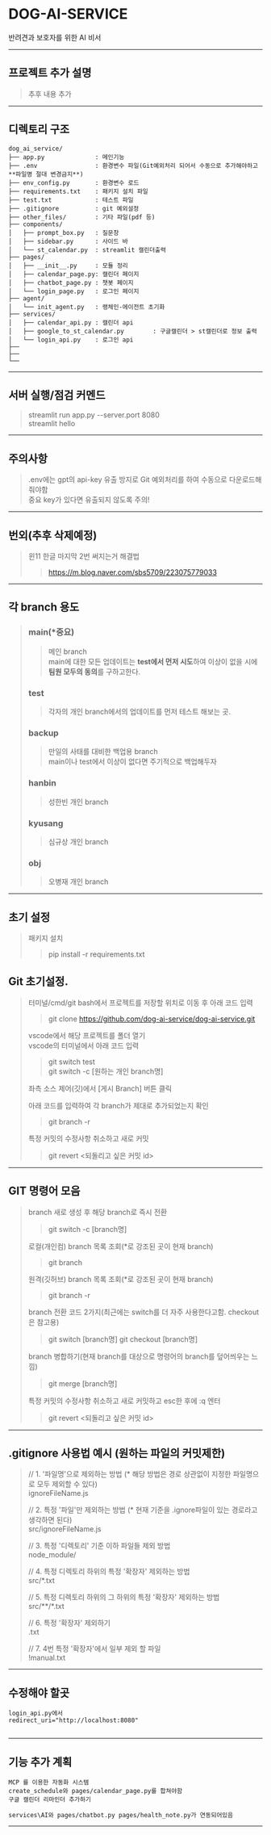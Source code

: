 # DOG-AI-SERVICE
반려견과 보호자를 위한 AI 비서

---

## 프로젝트 추가 설명
> 추후 내용 추가

---

## 디렉토리 구조

```
dog_ai_service/
├── app.py              : 메인기능
├── .env                : 환경변수 파일(Git예외처리 되어서 수동으로 추가해야하고 **파일명 절대 변경금지**)
├── env_config.py       : 환경변수 로드
├── requirements.txt    : 패키지 설치 파일
├── test.txt            : 테스트 파일
├── .gitignore          : git 예외설정
├── other_files/        : 기타 파일(pdf 등)
├── components/
│   ├── prompt_box.py   : 질문창
│   ├── sidebar.py      : 사이드 바 
│   └── st_calendar.py  : streamlit 캘린더출력
├── pages/
│   ├── __init__.py     : 모듈 정리
│   ├── calendar_page.py: 캘린더 페이지
│   ├── chatbot_page.py : 챗봇 페이지
│   └── login_page.py   : 로그인 페이지
├── agent/
│   └── init_agent.py   : 랭체인-에이전트 초기화
├── services/
│   ├── calendar_api.py : 캘린더 api
│   ├── google_to_st_calendar.py        : 구글캘린더 > st캘린더로 정보 출력
│   └── login_api.py    : 로그인 api
├──
├──
└──

```

---

## 서버 실행/점검 커멘드
> streamlit run app.py --server.port 8080  
> streamlit hello

---

## 주의사항
> .env에는 gpt의 api-key 유출 방지로 Git 예외처리를 하여 수동으로 다운로드해줘야함  
> 중요 key가 있다면 유출되지 않도록 주의!  

---

## 번외(추후 삭제예정)
>윈11 한글 마지막 2번 써지는거 해결법
>>https://m.blog.naver.com/sbs5709/223075779033

---

## 각 branch 용도
> ### main(*중요)
>> 메인 branch  
>> main에 대한 모든 업데이트는 **test에서 먼저 시도**하여 이상이 없을 시에 **팀원 모두의 동의**를 구하고한다.
>
> ### test
>> 각자의 개인 branch에서의 업데이트를 먼저 테스트 해보는 곳.
>
> ### backup
>> 만일의 사태를 대비한 백업용 branch  
>> main이나 test에서 이상이 없다면 주기적으로 백업해두자
>
> ### hanbin
>> 성한빈 개인 branch
> ### kyusang
>> 심규상 개인 branch
> ### obj
>> 오병재 개인 branch


---

## 초기 설정
> 패키지 설치
>> pip install -r requirements.txt  

## Git 초기설정.
>터미널/cmd/git bash에서 프로젝트를 저장할 위치로 이동 후 아래 코드 입력
>> git clone https://github.com/dog-ai-service/dog-ai-service.git  
>
> vscode에서 해당 프로젝트를 폴더 열기  
> vscode의 터미널에서 아래 코드 입력
>> git switch test  
>> git switch -c [원하는 개인 branch명]  
>
> 좌측 소스 제어(깃)에서 [게시 Branch] 버튼 클릭
> 
> 아래 코드를 입력하여 각 branch가 제대로 추가되었는지 확인  
>> git branch -r
>
> 특정 커밋의 수정사항 취소하고 새로 커밋
>> git revert <되돌리고 싶은 커밋 id>

---

## GIT 명령어 모음
> branch 새로 생성 후 해당 branch로 즉시 전환
>> git switch -c [branch명]
>
> 로컬(개인컴) branch 목록 조회(*로 강조된 곳이 현재 branch)
>> git branch
>
> 원격(깃허브) branch 목록 조회(*로 강조된 곳이 현재 branch)
>> git branch -r
>
> branch 전환 코드 2가지(최근에는 switch를 더 자주 사용한다고함. checkout은 참고용)
>> git switch [branch명]
>> git checkout [branch명]
>
> branch 병합하기(현재 branch를 대상으로 명령어의 branch를 덮어씌우는 느낌)
>> git merge [branch명]
>
> 특정 커밋의 수정사항 취소하고 새로 커밋하고 esc한 후에 :q 엔터
>> git revert <되돌리고 싶은 커밋 id>

---

## .gitignore 사용법 예시 (원하는 파일의 커밋제한)
>// 1. '파일명'으로 제외하는 방법 (* 해당 방법은 경로 상관없이 지정한 파일명으로 모두 제외할 수 있다)  
>ignoreFileName.js
>
>// 2. 특정 '파일'만 제외하는 방법 (* 현재 기준을 .ignore파일이 있는 경로라고 생각하면 된다)  
>src/ignoreFileName.js
>
>// 3. 특정 '디렉토리' 기준 이하 파일들 제외 방법  
>node_module/
>
>// 4. 특정 디렉토리 하위의 특정 '확장자' 제외하는 방법  
>src/*.txt
>
>// 5. 특정 디렉토리 하위의 그 하위의 특정 '확장자' 제외하는 방법  
>src/**/*.txt
>
>// 6. 특정 '확장자' 제외하기  
>.txt
>
>// 7. 4번 특정 '확장자'에서 일부 제외 할 파일  
>!manual.txt

---

## 수정해야 할곳
```
login_api.py에서 
redirect_uri="http://localhost:8080"


```
---

## 기능 추가 계획
```
MCP 를 이용한 자동화 시스템
create_schedule와 pages/calendar_page.py를 합쳐야함
구글 캘린더 리마인더 추가하기

services\AI와 pages/chatbot.py pages/health_note.py가 연동되어있음
```
---